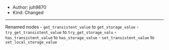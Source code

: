 - Author: juh9870
- Kind: Changed

---
Renamed nodes
    - `get_transistent_value` to `get_storage_value`
    - `try_get_transistent_value` to `try_get_storage_valu`
    - `has_transistent_value` to `has_storage_value`
    - `set_transistent_value` to `set_local_storage_value`